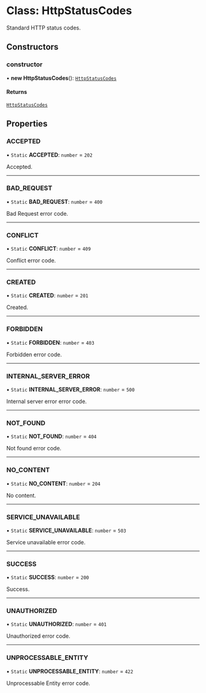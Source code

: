 # Class: HttpStatusCodes

Standard HTTP status codes.

## Constructors

### constructor

• **new HttpStatusCodes**(): [`HttpStatusCodes`](HttpStatusCodes.md)

#### Returns

[`HttpStatusCodes`](HttpStatusCodes.md)

## Properties

### ACCEPTED

▪ `Static` **ACCEPTED**: `number` = `202`

Accepted.

___

### BAD\_REQUEST

▪ `Static` **BAD\_REQUEST**: `number` = `400`

Bad Request error code.

___

### CONFLICT

▪ `Static` **CONFLICT**: `number` = `409`

Conflict error code.

___

### CREATED

▪ `Static` **CREATED**: `number` = `201`

Created.

___

### FORBIDDEN

▪ `Static` **FORBIDDEN**: `number` = `403`

Forbidden error code.

___

### INTERNAL\_SERVER\_ERROR

▪ `Static` **INTERNAL\_SERVER\_ERROR**: `number` = `500`

Internal server error error code.

___

### NOT\_FOUND

▪ `Static` **NOT\_FOUND**: `number` = `404`

Not found error code.

___

### NO\_CONTENT

▪ `Static` **NO\_CONTENT**: `number` = `204`

No content.

___

### SERVICE\_UNAVAILABLE

▪ `Static` **SERVICE\_UNAVAILABLE**: `number` = `503`

Service unavailable error code.

___

### SUCCESS

▪ `Static` **SUCCESS**: `number` = `200`

Success.

___

### UNAUTHORIZED

▪ `Static` **UNAUTHORIZED**: `number` = `401`

Unauthorized error code.

___

### UNPROCESSABLE\_ENTITY

▪ `Static` **UNPROCESSABLE\_ENTITY**: `number` = `422`

Unprocessable Entity error code.
